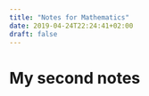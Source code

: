 ```yaml
---
title: "Notes for Mathematics"
date: 2019-04-24T22:24:41+02:00
draft: false
---
```


# My second notes
